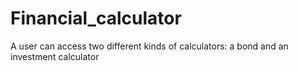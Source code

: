 # Financial_calculator

A user can access two different kinds of calculators: a bond and an investment calculator
